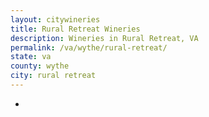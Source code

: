 ```yaml
---
layout: citywineries
title: Rural Retreat Wineries
description: Wineries in Rural Retreat, VA
permalink: /va/wythe/rural-retreat/
state: va
county: wythe
city: rural retreat
---
```

-

